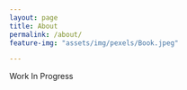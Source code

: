 ```yaml
---
layout: page
title: About
permalink: /about/
feature-img: "assets/img/pexels/Book.jpeg"

---
```


Work In Progress
 
